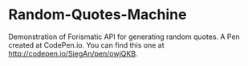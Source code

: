 # Random-Quotes-Machine

 Demonstration of Forismatic API for generating random quotes.
 A Pen created at CodePen.io. You can find this one at http://codepen.io/SiegAn/pen/owjQKB.

 
